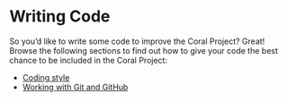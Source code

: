 # Writing Code

So you’d like to write some code to improve the Coral Project? Great! Browse the following sections to find out how to give your code the best chance to be included in the Coral Project:

* [Coding style](coding-style.md)
* [Working with Git and GitHub](working-with-github.md)
